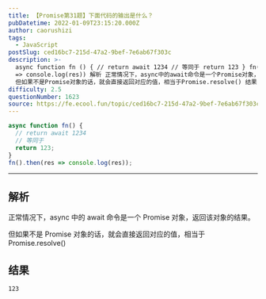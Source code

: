 ```yaml
---
title: 【Promise第31题】下面代码的输出是什么？
pubDatetime: 2022-01-09T23:15:20.000Z
author: caorushizi
tags:
  - JavaScript
postSlug: ced16bc7-215d-47a2-9bef-7e6ab67f303c
description: >-
  async function fn () { // return await 1234 // 等同于 return 123 } fn().then(res
  => console.log(res)) 解析 正常情况下，async中的await命令是一个Promise对象，返回该对象的结果。
  但如果不是Promise对象的话，就会直接返回对应的值，相当于Promise.resolve() 结果 123
difficulty: 2.5
questionNumber: 1623
source: https://fe.ecool.fun/topic/ced16bc7-215d-47a2-9bef-7e6ab67f303c
---
```


```js
async function fn() {
  // return await 1234
  // 等同于
  return 123;
}
fn().then(res => console.log(res));
```

---

## 解析

正常情况下，async 中的 await 命令是一个 Promise 对象，返回该对象的结果。

但如果不是 Promise 对象的话，就会直接返回对应的值，相当于 Promise.resolve()

## 结果

```
123
```
